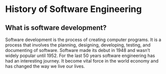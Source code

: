 # History of Software Engineering

## What is software development?

Software development is the process of creating computer programs. It is a process that involves the planning, designing, developing, testing, and documenting of software. Software made its debut in 1948 and wasn’t widely popular until 1952. For the last 50 years software engineering has had an interesting journey. It become vital force in the world economy and has changed the way we live our lives.

